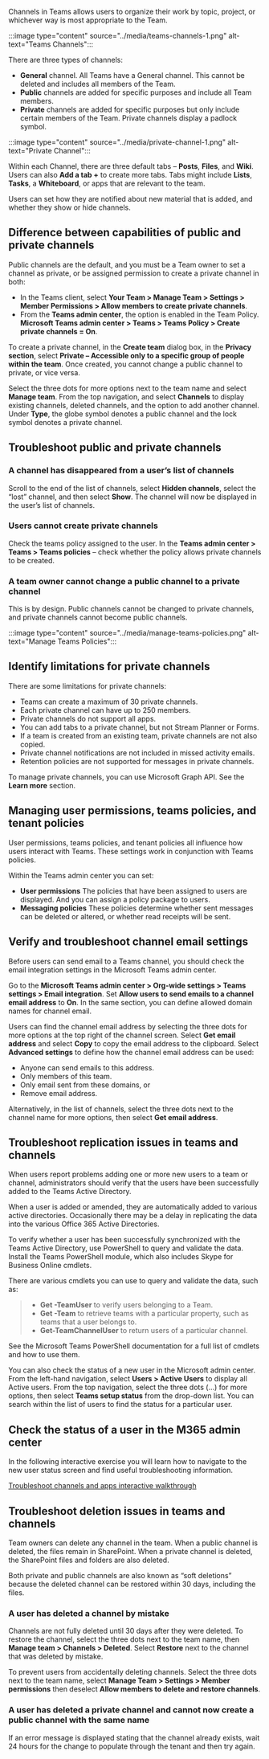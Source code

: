 Channels in Teams allows users to organize their work by topic, project, or whichever way is most appropriate to the Team.

:::image type="content" source="../media/teams-channels-1.png" alt-text="Teams Channels":::

There are three types of channels:

- **General** channel. All Teams have a General channel. This cannot be deleted and includes all members of the Team.
- **Public** channels are added for specific purposes and include all Team members.
- **Private** channels are added for specific purposes but only include certain members of the Team. Private channels display a padlock symbol.

:::image type="content" source="../media/private-channel-1.png" alt-text="Private Channel"::: 

Within each Channel, there are three default tabs – **Posts**, **Files**, and **Wiki**. Users can also **Add a tab +** to create more tabs. Tabs might include **Lists**, **Tasks**, a **Whiteboard**, or apps that are relevant to the team.

Users can set how they are notified about new material that is added, and whether they show or hide channels.

## Difference between capabilities of public and private channels

Public channels are the default, and you must be a Team owner to set a channel as private, or be assigned permission to create a private channel in both:

- In the Teams client, select **Your Team > Manage Team > Settings > Member Permissions > Allow members to create private channels**.
- From the **Teams admin center**, the option is enabled in the Team Policy.  **Microsoft Teams admin center > Teams > Teams Policy > Create private channels = On**.

To create a private channel, in the **Create team** dialog box, in the **Privacy section**, select **Private – Accessible only to a specific group of people within the team**. Once created, you cannot change a public channel to private, or vice versa.

Select the three dots for more options next to the team name and select **Manage team**. From the top navigation, and select **Channels** to display existing channels, deleted channels, and the option to add another channel. Under **Type**, the globe symbol denotes a public channel and the lock symbol denotes a private channel.

## Troubleshoot public and private channels

### A channel has disappeared from a user’s list of channels

Scroll to the end of the list of channels, select **Hidden channels**, select the “lost” channel, and then select **Show**. The channel will now be displayed in the user’s list of channels.

### Users cannot create private channels

Check the teams policy assigned to the user. In the **Teams admin center > Teams > Teams policies** – check whether the policy allows private channels to be created.

### A team owner cannot change a public channel to a private channel

This is by design. Public channels cannot be changed to private channels, and private channels cannot become public channels.

:::image type="content" source="../media/manage-teams-policies.png" alt-text="Manage Teams Policies":::

## Identify limitations for private channels

There are some limitations for private channels:

- Teams can create a maximum of 30 private channels.
- Each private channel can have up to 250 members.
- Private channels do not support all apps.
- You can add tabs to a private channel, but not Stream Planner or Forms.
- If a team is created from an existing team, private channels are not also copied.
- Private channel notifications are not included in missed activity emails.
- Retention policies are not supported for messages in private channels.

To manage private channels, you can use Microsoft Graph API. See the **Learn more** section.

## Managing user permissions, teams policies, and tenant policies

User permissions, teams policies, and tenant policies all influence how users interact with Teams. These settings work in conjunction with Teams policies.

Within the Teams admin center you can set:

- **User permissions** The policies that have been assigned to users are displayed. And you can assign a policy package to users.
- **Messaging policies** These policies determine whether sent messages can be deleted or altered, or whether read receipts will be sent.

## Verify and troubleshoot channel email settings

Before users can send email to a Teams channel, you should check the email integration settings in the Microsoft Teams admin center.

Go to the **Microsoft Teams admin center > Org-wide settings > Teams settings > Email integration**. Set **Allow users to send emails to a channel email address** to **On**. In the same section, you can define allowed domain names for channel email.

Users can find the channel email address by selecting the three dots for more options at the top right of the channel screen. Select **Get email address** and select **Copy** to copy the email address to the clipboard. Select **Advanced settings** to define how the channel email address can be used:

- Anyone can send emails to this address.
- Only members of this team.
- Only email sent from these domains, or
- Remove email address.

Alternatively, in the list of channels, select the three dots next to the channel name for more options, then select **Get email address**.

## Troubleshoot replication issues in teams and channels

When users report problems adding one or more new users to a team or channel, administrators should verify that the users have been successfully added to the Teams Active Directory.

When a user is added or amended, they are automatically added to various active directories. Occasionally there may be a delay in replicating the data into the various Office 365 Active Directories.

To verify whether a user has been successfully synchronized with the Teams Active Directory, use PowerShell to query and validate the data. Install the Teams PowerShell module, which also includes Skype for Business Online cmdlets.

There are various cmdlets you can use to query and validate the data, such as:

> -	**Get -TeamUser** to verify users belonging to a Team.
> -	**Get -Team** to retrieve teams with a particular property, such as teams that a user belongs to.
> -	**Get-TeamChannelUser** to return users of a particular channel.

See the Microsoft Teams PowerShell documentation for a full list of cmdlets and how to use them.

You can also check the status of a new user in the Microsoft admin center. From the left-hand navigation, select **Users > Active Users** to display all Active users. From the top navigation, select the three dots (…) for more options, then select **Teams setup status** from the drop-down list. You can search within the list of users to find the status for a particular user.

## Check the status of a user in the M365 admin center 

In the following interactive exercise you will learn how to navigate to the new user status screen and find useful troubleshooting information.

[Troubleshoot channels and apps interactive walkthrough](https://edxinteractivepage.blob.core.windows.net/edxpages/M365%20Troubleshoot/Troubleshooting%20channels%20and%20apps/index.html )

## Troubleshoot deletion issues in teams and channels

Team owners can delete any channel in the team. When a public channel is deleted, the files remain in SharePoint. When a private channel is deleted, the SharePoint files and folders are also deleted.

Both private and public channels are also known as “soft deletions” because the deleted channel can be restored within 30 days, including the files.

### A user has deleted a channel by mistake

Channels are not fully deleted until 30 days after they were deleted. To restore the channel, select the three dots next to the team name, then **Manage team > Channels > Deleted**. Select **Restore** next to the channel that was deleted by mistake.

To prevent users from accidentally deleting channels. Select the three dots next to the team name, select **Manage Team > Settings > Member permissions** then deselect **Allow members to delete and restore channels**.

### A user has deleted a private channel and cannot now create a public channel with the same name

If an error message is displayed stating that the channel already exists, wait 24 hours for the change to populate through the tenant and then try again.  
